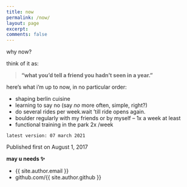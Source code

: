 ```yaml
---
title: now
permalink: /now/
layout: page
excerpt: 
comments: false
---
```


why now?

think of it as:
> **“what you’d tell a friend you hadn’t seen in a year.”**

here’s what i’m up to now, in no particular order:

* shaping berlin cuisine
* learning to say no (say *no* more often, simple, right?)
* do several rides per week.wait ’till ride opens again.
* boulder regularly with my friends or by myself – 1x a week at least
* functional training in the park 2x /week

`latest version:
07 march 2021`

Published first on August 1, 2017

**may u needs ✨**

- {{ site.author.email }}
- github.com/{{ site.author.github }}